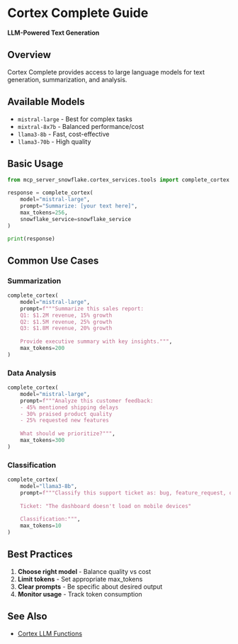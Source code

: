 # Cortex Complete Guide

**LLM-Powered Text Generation**

## Overview

Cortex Complete provides access to large language models for text generation, summarization, and analysis.

## Available Models

- `mistral-large` - Best for complex tasks
- `mixtral-8x7b` - Balanced performance/cost
- `llama3-8b` - Fast, cost-effective
- `llama3-70b` - High quality

## Basic Usage

```python
from mcp_server_snowflake.cortex_services.tools import complete_cortex

response = complete_cortex(
    model="mistral-large",
    prompt="Summarize: [your text here]",
    max_tokens=256,
    snowflake_service=snowflake_service
)

print(response)
```

## Common Use Cases

### Summarization

```python
complete_cortex(
    model="mistral-large",
    prompt=f"""Summarize this sales report:
    Q1: $1.2M revenue, 15% growth
    Q2: $1.5M revenue, 25% growth
    Q3: $1.8M revenue, 20% growth
    
    Provide executive summary with key insights.""",
    max_tokens=200
)
```

### Data Analysis

```python
complete_cortex(
    model="mistral-large",
    prompt=f"""Analyze this customer feedback:
    - 45% mentioned shipping delays
    - 30% praised product quality
    - 25% requested new features
    
    What should we prioritize?""",
    max_tokens=300
)
```

### Classification

```python
complete_cortex(
    model="llama3-8b",
    prompt=f"""Classify this support ticket as: bug, feature_request, or question
    
    Ticket: "The dashboard doesn't load on mobile devices"
    
    Classification:""",
    max_tokens=10
)
```

## Best Practices

1. **Choose right model** - Balance quality vs cost
2. **Limit tokens** - Set appropriate max_tokens
3. **Clear prompts** - Be specific about desired output
4. **Monitor usage** - Track token consumption

## See Also

- [Cortex LLM Functions](https://docs.snowflake.com/en/user-guide/snowflake-cortex/llm-functions)
